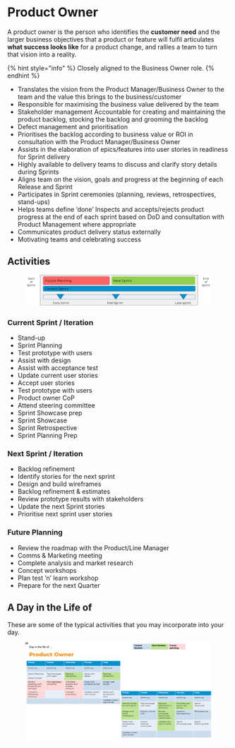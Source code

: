 # Product Owner

A product owner is the person who identifies the **customer need** and the larger business objectives that a product or feature will fulfil articulates **what success looks like** for a product change, and rallies a team to turn that vision into a reality.

{% hint style="info" %}
Closely aligned to the Business Owner role.
{% endhint %}

* Translates the vision from the Product Manager/Business Owner to the team and the value this brings to the business/customer&#x20;
* Responsible for maximising the business value delivered by the team&#x20;
* Stakeholder management Accountable for creating and maintaining the product backlog, stocking the backlog and grooming the backlog&#x20;
* Defect management and prioritisation&#x20;
* Prioritises the backlog according to business value or ROI in consultation with the Product Manager/Business Owner&#x20;
* Assists in the elaboration of epics/features into user stories in readiness for Sprint delivery&#x20;
* Highly available to delivery teams to discuss and clarify story details during Sprints&#x20;
* Aligns team on the vision, goals and progress at the beginning of each Release and Sprint&#x20;
* Participates in Sprint ceremonies (planning, reviews, retrospectives, stand-ups)&#x20;
* Helps teams define ‘done’ Inspects and accepts/rejects product progress at the end of each sprint based on DoD and consultation with Product Management where appropriate&#x20;
* Communicates product delivery status externally&#x20;
* Motivating teams and celebrating success

## Activities

<figure><img src="../../.gitbook/assets/image (24) (1).png" alt=""><figcaption></figcaption></figure>

### Current Sprint / Iteration

* Stand-up
* Sprint Planning
* Test prototype with users&#x20;
* Assist with design&#x20;
* Assist with acceptance test&#x20;
* Update current user stories&#x20;
* Accept user stories&#x20;
* Test prototype with users&#x20;
* Product owner CoP&#x20;
* Attend steering committee&#x20;
* Sprint Showcase prep&#x20;
* Sprint Showcase&#x20;
* Sprint Retrospective&#x20;
* Sprint Planning Prep

### Next Sprint / Iteration

* Backlog refinement&#x20;
* Identify stories for the next sprint&#x20;
* Design and build wireframes&#x20;
* Backlog refinement & estimates&#x20;
* Review prototype results with stakeholders&#x20;
* Update the next Sprint stories&#x20;
* Prioritise next sprint user stories

### Future Planning

* Review the roadmap with the Product/Line Manager&#x20;
* Comms & Marketing meeting&#x20;
* Complete analysis and market research&#x20;
* Concept workshops&#x20;
* Plan test ’n’ learn workshop&#x20;
* Prepare for the next Quarter

## A Day in the Life of

These are some of the typical activities that you may incorporate into your day.

<figure><img src="../../.gitbook/assets/image (18) (1).png" alt=""><figcaption></figcaption></figure>
